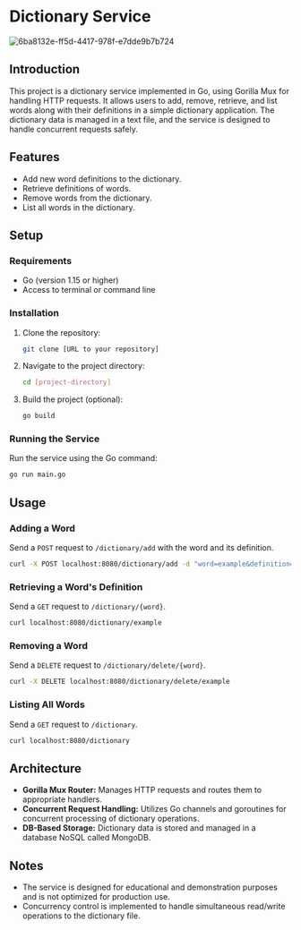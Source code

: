# Dictionary Service

![6ba8132e-ff5d-4417-978f-e7dde9b7b724](https://github.com/Baflee/tp_go/assets/63551775/8b4f4097-0f40-4f31-bfda-648ffb3b3153)

## Introduction
This project is a dictionary service implemented in Go, using Gorilla Mux for handling HTTP requests. It allows users to add, remove, retrieve, and list words along with their definitions in a simple dictionary application. The dictionary data is managed in a text file, and the service is designed to handle concurrent requests safely.

## Features
- Add new word definitions to the dictionary.
- Retrieve definitions of words.
- Remove words from the dictionary.
- List all words in the dictionary.

## Setup

### Requirements
- Go (version 1.15 or higher)
- Access to terminal or command line

### Installation
1. Clone the repository:
   ```bash
   git clone [URL to your repository]
   ```
2. Navigate to the project directory:
   ```bash
   cd [project-directory]
   ```
3. Build the project (optional):
   ```bash
   go build
   ```

### Running the Service
Run the service using the Go command:
```bash
go run main.go
```

## Usage

### Adding a Word
Send a `POST` request to `/dictionary/add` with the word and its definition.
```bash
curl -X POST localhost:8080/dictionary/add -d "word=example&definition=This is an example."
```

### Retrieving a Word's Definition
Send a `GET` request to `/dictionary/{word}`.
```bash
curl localhost:8080/dictionary/example
```

### Removing a Word
Send a `DELETE` request to `/dictionary/delete/{word}`.
```bash
curl -X DELETE localhost:8080/dictionary/delete/example
```

### Listing All Words
Send a `GET` request to `/dictionary`.
```bash
curl localhost:8080/dictionary
```

## Architecture

- **Gorilla Mux Router:** Manages HTTP requests and routes them to appropriate handlers.
- **Concurrent Request Handling:** Utilizes Go channels and goroutines for concurrent processing of dictionary operations.
- **DB-Based Storage:** Dictionary data is stored and managed in a database NoSQL called MongoDB.

## Notes

- The service is designed for educational and demonstration purposes and is not optimized for production use.
- Concurrency control is implemented to handle simultaneous read/write operations to the dictionary file.

